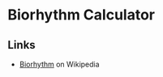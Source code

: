 # Biorhythm Calculator

## Links

- [Biorhythm](<https://en.wikipedia.org/wiki/Biorhythm_(pseudoscience)>) on Wikipedia
